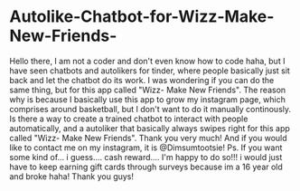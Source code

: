 # Autolike-Chatbot-for-Wizz-Make-New-Friends-
Hello there, I am not a coder and don't even know how to code haha, but I have seen chatbots and autolikers for tinder, where people basically just sit back and let the chatbot do its work. I was wondering if you can do the same thing, but for this app called "Wizz- Make New Friends". The reason why is because I basically use this app to grow my instagram page, which comprises around basketball, but I don't want to do it manually continously. Is there a way to create a trained chatbot to interact with people automatically, and a autoliker that basically always swipes right for this app called "Wizz- Make New Friends". Thank you very much! And if you would like to contact me on my instagram, it is @Dimsumtootsie! Ps. If you want some kind of... i guess.... cash reward.... I'm happy to do so!!! i would just have to keep earning gift cards through surveys because im a 16 year old and broke haha! Thank you guys!
